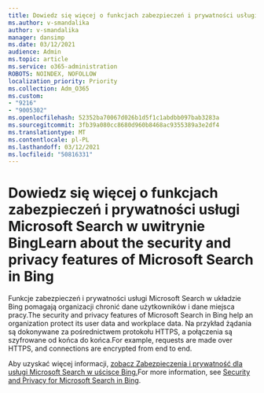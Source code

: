 ```yaml
---
title: Dowiedz się więcej o funkcjach zabezpieczeń i prywatności usługi Microsoft Search w uwitrynie Bing
ms.author: v-smandalika
author: v-smandalika
manager: dansimp
ms.date: 03/12/2021
audience: Admin
ms.topic: article
ms.service: o365-administration
ROBOTS: NOINDEX, NOFOLLOW
localization_priority: Priority
ms.collection: Adm_O365
ms.custom:
- "9216"
- "9005302"
ms.openlocfilehash: 52352ba70067d026b1d5f1c1abdbb097bab3283a
ms.sourcegitcommit: 3fb39a080cc8680d960b8468ac9355389a3e2df4
ms.translationtype: MT
ms.contentlocale: pl-PL
ms.lasthandoff: 03/12/2021
ms.locfileid: "50816331"
---
```

# <a name="learn-about-the-security-and-privacy-features-of-microsoft-search-in-bing"></a><span data-ttu-id="5bb07-102">Dowiedz się więcej o funkcjach zabezpieczeń i prywatności usługi Microsoft Search w uwitrynie Bing</span><span class="sxs-lookup"><span data-stu-id="5bb07-102">Learn about the security and privacy features of Microsoft Search in Bing</span></span>

<span data-ttu-id="5bb07-103">Funkcje zabezpieczeń i prywatności usługi Microsoft Search w układzie Bing pomagają organizacji chronić dane użytkowników i dane miejsca pracy.</span><span class="sxs-lookup"><span data-stu-id="5bb07-103">The security and privacy features of Microsoft Search in Bing help an organization protect its user data and workplace data.</span></span> <span data-ttu-id="5bb07-104">Na przykład żądania są dokonywane za pośrednictwem protokołu HTTPS, a połączenia są szyfrowane od końca do końca.</span><span class="sxs-lookup"><span data-stu-id="5bb07-104">For example, requests are made over HTTPS, and connections are encrypted from end to end.</span></span>

<span data-ttu-id="5bb07-105">Aby uzyskać więcej informacji, [zobacz Zabezpieczenia i prywatność dla usługi Microsoft Search w uścisce Bing.](https://docs.microsoft.com/microsoftsearch/security-for-search)</span><span class="sxs-lookup"><span data-stu-id="5bb07-105">For more information, see [Security and Privacy for Microsoft Search in Bing](https://docs.microsoft.com/microsoftsearch/security-for-search).</span></span>
